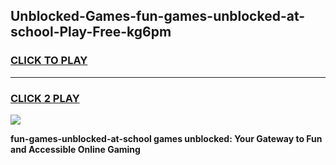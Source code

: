 
## Unblocked-Games-fun-games-unblocked-at-school-Play-Free-kg6pm
<h3>
<a href="https://premium76.site?title=fun-games-unblocked-at-school&ref=10A">CLICK TO PLAY</a></h3>
<hr>

<h3>
<a href="https://premium76.site?title=fun-games-unblocked-at-school&ref=10A">CLICK 2 PLAY</a>
  
</h3>

<a href="https://premium76.site?title=fun-games-unblocked-at-school&ref=10A"><img src="https://clearcache.store/games.png"></a>


**fun-games-unblocked-at-school games unblocked: Your Gateway to Fun and Accessible Online Gaming**
